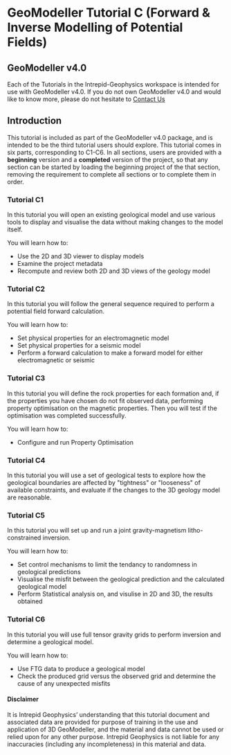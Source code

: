 # GeoModeller Tutorial C (Forward & Inverse Modelling of Potential Fields)

## GeoModeller v4.0

Each of the Tutorials in the Intrepid-Geophysics workspace is intended for use with GeoModeller v4.0. If you do not own GeoModeller v4.0 and would like to know more, please do not hesitate to [Contact Us](http://www.intrepid-geophysics.com/ig/index.php?page=contact-us)

## Introduction

This tutorial is included as part of the GeoModeller v4.0 package, and is intended to be the third tutorial users should explore. This tutorial comes in six parts, corresponding to C1-C6. In all sections, users are provided with a **beginning** version and a **completed** version of the project, so that any section can be started by loading the beginning project of the that section, removing the requirement to complete all sections or to complete them in order.

### Tutorial C1

In this tutorial you will open an existing geological model and use various tools to display and visualise the data without making changes to the model itself.

You will learn how to:

* Use the 2D and 3D viewer to display models
* Examine the project metadata
* Recompute and review both 2D and 3D views of the geology model

### Tutorial C2

In this tutorial you will follow the general sequence required to perform a potential field forward calculation.

You will learn how to:

* Set physical properties for an electromagnetic model
* Set physical properties for a seismic model
* Perform a forward calculation to make a forward model for either electromagnetic or seismic

### Tutorial C3

In this tutorial you will define the rock properties for each formation and, if the properties you have chosen do not fit observed data, performing property optimisation on the magnetic properties. Then you will test if the optimisation was completed successfully.

You will learn how to:

* Configure and run Property Optimisation

### Tutorial C4

In this tutorial you will use a set of geological tests to explore how the geological boundaries are affected by "tightness" or "looseness" of available constraints, and evaluate if the changes to the 3D geology model are reasonable.

### Tutorial C5

In this tutorial you will set up and run a joint gravity-magnetism litho-constrained inversion.

You will learn how to:

* Set control mechanisms to limit the tendancy to randomness in geological predictions
* Visualise the misfit between the geological prediction and the calculated geological model
* Perform Statistical analysis on, and visulise in 2D and 3D, the results obtained

### Tutorial C6

In this tutorial you will use full tensor gravity grids to perform inversion and determine a geological model.

You will learn how to:

* Use FTG data to produce a geological model
* Check the produced grid versus the observed grid and determine the cause of any unexpected misfits

#### Disclaimer

It is Intrepid Geophysics’ understanding that this tutorial document and associated data are provided for purpose of training in the use and application of 3D GeoModeller, and the material and data cannot be used or relied upon for any other purpose. Intrepid Geophysics is not liable for any inaccuracies (including any incompleteness) in this material and data.